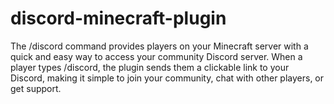 # discord-minecraft-plugin
The /discord command provides players on your Minecraft server with a quick and easy way to access your community Discord server. When a player types /discord, the plugin sends them a clickable link to your Discord, making it simple to join your community, chat with other players, or get support.
